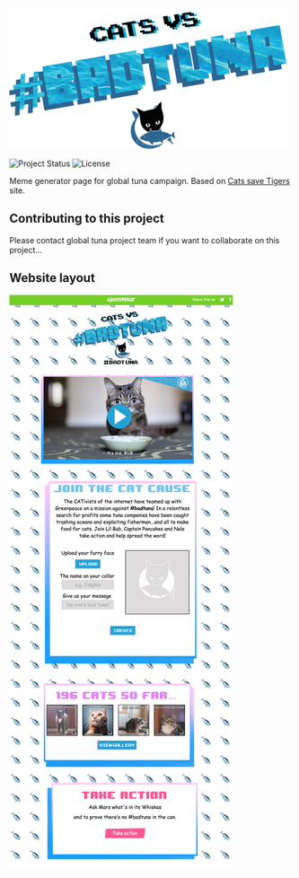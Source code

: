 [![Cats vs Bad Tuna](https://raw.githubusercontent.com/greenpeace/catsvsbadtuna/master/assets/images/title.png)](http://www.catsvsbadtuna.org/)

![Project Status](https://img.shields.io/badge/status-stable-brightgreen.svg) ![License](https://img.shields.io/badge/license-TBA-lightgrey.svg)

Meme generator page for global tuna campaign. Based on [Cats save Tigers](http://www.catssavetigers.org/) site.

## Contributing to this project

Please contact global tuna project team if you want to collaborate on this project...


## Website layout

![Site Layout](https://raw.githubusercontent.com/greenpeace/catsvsbadtuna/master/assets/images/screenshot-full-web.jpg)
